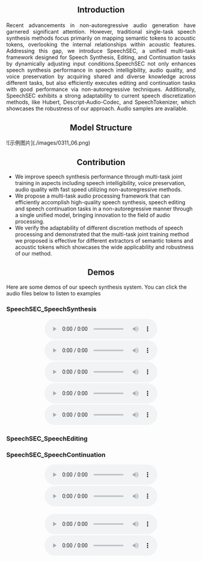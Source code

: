 
<div>
  <div align="center">
    <h2 style="margin-bottom: 20px;">Introduction</h2>
  </div>
  <p style="text-align: justify;">
    Recent advancements in non-autoregressive audio generation have garnered significant attention. However, traditional single-task speech synthesis methods focus primarily on mapping semantic tokens to acoustic tokens, overlooking the internal relationships within acoustic features. Addressing this gap, we introduce SpeechSEC, a unified multi-task framework designed for Speech Synthesis, Editing, and Continuation tasks by dynamically adjusting input conditions.SpeechSEC not only enhances speech synthesis performance in speech intelligibility, audio quality, and voice preservation by acquiring shared and diverse knowledge across different tasks, but also efficiently executes editing and continuation tasks with good performance via non-autoregressive techniques. Additionally, SpeechSEC exhibits a strong adaptability to current speech discretization methods, like Hubert, Descript-Audio-Codec, and SpeechTokenizer, which showcases the robustness of our approach. Audio samples are available.
  </p>
</div>

<div align="center">
  <h2>Model Structure</h2>
</div>
![示例图片](./images/0311_06.png)

<div align="center">
  <h2>Contribution</h2>
</div>

- We improve speech synthesis performance through multi-task joint training in aspects including speech intelligibility, voice preservation, audio quality with fast speed utilizing non-autoregressive methods.
- We propose a multi-task audio processing framework that can efficiently accomplish high-quality speech synthesis, speech editing and speech continuation tasks in a non-autoregressive manner through a single unified model, bringing innovation to the field of audio processing.
- We verify the adaptability of different discretion methods of speech processing and demonstrated that the multi-task joint training method we proposed is effective for different extractors of semantic tokens and acoustic tokens which showcases the wide applicability and robustness of our method.

<div align="center">
  <h2>Demos</h2>
</div>
Here are some demos of our speech synthesis system. You can click the audio files below to listen to examples

### SpeechSEC_SpeechSynthesis 

<div align="center">
    <audio controls>
        <source src="https://github.com/CL0077/SpeechSEC/blob/gh-pages/docs/demo-main/demo-main/1_SpeechSEC_SpeechSynthesis/1.wav" type="audio/wav">
        Your browser does not support the audio element.
    </audio>
    <audio controls>
        <source src="https://github.com/CL0077/SpeechSEC/blob/gh-pages/docs/demo-main/demo-main/1_SpeechSEC_SpeechSynthesis/2.wav" type="audio/wav">
        Your browser does not support the audio element.
    </audio>
    <audio controls>
        <source src="https://github.com/CL0077/SpeechSEC/blob/gh-pages/docs/demo-main/demo-main/1_SpeechSEC_SpeechSynthesis/3.wav" type="audio/wav">
        Your browser does not support the audio element.
    </audio>
    <audio controls>
        <source src="https://github.com/CL0077/SpeechSEC/blob/gh-pages/docs/demo-main/demo-main/1_SpeechSEC_SpeechSynthesis/4.wav" type="audio/wav">
        Your browser does not support the audio element.
    </audio>
    <audio controls>
        <source src="https://github.com/CL0077/SpeechSEC/blob/gh-pages/docs/demo-main/demo-main/1_SpeechSEC_SpeechSynthesis/5.wav" type="audio/wav">
        Your browser does not support the audio element.
    </audio>
</div>

### SpeechSEC_SpeechEditing

### SpeechSEC_SpeechContinuation

<div align="center">
    <!-- 第一行 2 个音频 -->
    <audio controls>
        <source src="https://raw.githubusercontent.com/your-username/your-repository/main/path-to-audio-file/audio1.wav" type="audio/wav">
        Your browser does not support the audio element.
    </audio>
    <audio controls>
        <source src="https://raw.githubusercontent.com/your-username/your-repository/main/path-to-audio-file/audio2.wav" type="audio/wav">
        Your browser does not support the audio element.
    </audio>
</div>

<br>

<div align="center">
    <!-- 第二行 2 个音频 -->
    <audio controls>
        <source src="https://github.com/CL0077/SpeechSEC/blob/gh-pages/docs/demo-main/demo-main/3_SpeechSEC_SpeechContinuation/1.wav" type="audio/wav">
        Your browser does not support the audio element.
    </audio>
    <audio controls>
        <source src="https://github.com/CL0077/SpeechSEC/blob/gh-pages/docs/demo-main/demo-main/3_SpeechSEC_SpeechContinuation/1_ContinueResult.wav" type="audio/wav">
        Your browser does not support the audio element.
    </audio>
</div>

